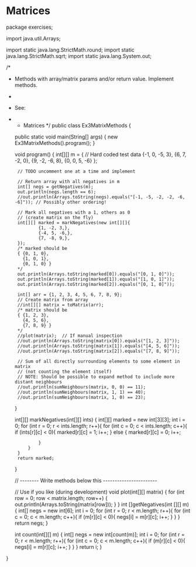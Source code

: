 # Matrices
package exercises;

import java.util.Arrays;

import static java.lang.StrictMath.round;
import static java.lang.StrictMath.sqrt;
import static java.lang.System.out;

/*
 * Methods with array/matrix params and/or return value. Implement methods.
 *
 * See:
 * - Matrices
 */
public class Ex3MatrixMethods {

    public static void main(String[] args) {
        new Ex3MatrixMethods().program();
    }

    void program() {
        int[][] m = {           // Hard coded test data
                {-1, 0, -5, 3},
                {6, 7, -2, 0},
                {9, -2, -6, 8},
                {0, 0, 5, -6}
        };

        // TODO uncomment one at a time and implement

        // Return array with all negatives in m
        int[] negs = getNegatives(m);
        out.println(negs.length == 6);
        //out.println(Arrays.toString(negs).equals("[-1, -5, -2, -2, -6, -6]")); // Possibly other ordering!

        // Mark all negatives with a 1, others as 0
        // (create matrix on the fly)
        int[][] marked = markNegatives(new int[][]{
                {1, -2, 3,},
                {-4, 5, -6,},
                {7, -8, 9,},
        });
        /* marked should be
        { {0, 1, 0},
          {1, 0, 1},
          {0, 1, 0} }
        */
        out.println(Arrays.toString(marked[0]).equals("[0, 1, 0]"));
        out.println(Arrays.toString(marked[1]).equals("[1, 0, 1]"));
        out.println(Arrays.toString(marked[2]).equals("[0, 1, 0]"));

        int[] arr = {1, 2, 3, 4, 5, 6, 7, 8, 9};
        // Create matrix from array
        //int[][] matrix = toMatrix(arr);
        /* matrix should be
        { {1, 2, 3},
          {4, 5, 6},
          {7, 8, 9} }
        */
        //plot(matrix);  // If manual inspection
        //out.println(Arrays.toString(matrix[0]).equals("[1, 2, 3]"));
        //out.println(Arrays.toString(matrix[1]).equals("[4, 5, 6]"));
        //out.println(Arrays.toString(matrix[2]).equals("[7, 8, 9]"));

        // Sum of all directly surrounding elements to some element in matrix
        // (not counting the element itself)
        // NOTE: Should be possible to expand method to include more distant neighbours
        //out.println(sumNeighbours(matrix, 0, 0) == 11);
        //out.println(sumNeighbours(matrix, 1, 1) == 40);
        //out.println(sumNeighbours(matrix, 1, 0) == 23);
    }

    int[][] markNegatives(int[][] ints) {
        int[][] marked = new int[3][3];
        int i = 0;
        for (int r = 0; r < ints.length; r++){
            for (int c = 0; c < ints.length; c++){
                if (ints[r][c] < 0){
                    marked[r][c] = 1;
                    i++;
                } else {
                    marked[r][c] = 0;
                    i++;

                }
            }
        }
        return marked;

    }

    // -------- Write methods below this -----------------------



    // Use if you like (during development)
    void plot(int[][] matrix) {
        for (int row = 0; row < matrix.length; row++) {
            out.println(Arrays.toString(matrix[row]));
        }
    }
    int []getNegatives(int [][] m) {
        int[] negs = new int[6];
        int i = 0;
        for (int r = 0; r < m.length; r++){
            for (int c = 0; c < m.length; c++){
                if (m[r][c] < 0){
                    negs[i] = m[r][c];
                    i++;
                }
            }
        }
        return negs;
    }

    int count(int[][] m) {
        int[] negs = new int[count(m)];
        int i = 0;
        for (int r = 0; r < m.length; r++){
            for (int c = 0; c < m.length; c++){
                if (m[r][c] < 0){
                    negs[i] = m[r][c];
                    i++;
                }
            }
        }
        return i;
    }


}
